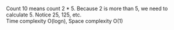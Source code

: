 Count 10 means count 2 * 5. Because 2 is more than 5, we need to calculate 5. Notice 25, 125, etc.    
Time complexity O(logn), Space complexity O(1)